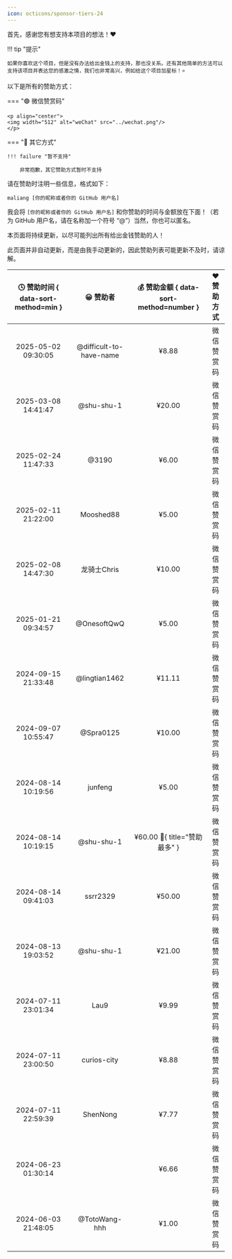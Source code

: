 ```yaml
---
icon: octicons/sponsor-tiers-24
---
```


首先，感谢您有想支持本项目的想法！❤️

!!! tip "提示"

    如果你喜欢这个项目，但是没有办法给出金钱上的支持，那也没关系。还有其他简单的方法可以支持该项目并表达您的感激之情，我们也非常高兴，例如给这个项目加星标！⭐

以下是所有的赞助方式：

=== "🟢 微信赞赏码"

    <p align="center">
    <img width="512" alt="weChat" src="../wechat.png"/>
    </p>

=== "🔵 其它方式"

    !!! failure "暂不支持"

        非常抱歉，其它赞助方式暂时不支持

请在赞助时注明一些信息，格式如下：

```linenums="0"
maliang [你的昵称或者你的 GitHub 用户名]
```

我会将 `[你的昵称或者你的 GitHub 用户名]` 和你赞助的时间与金额放在下面！（若为 GitHub 用户名，请在名称加一个符号 “@”）当然，你也可以匿名。

本页面将持续更新，以尽可能列出所有给出金钱赞助的人！

此页面并非自动更新，而是由我手动更新的，因此赞助列表可能更新不及时，请谅解。

| 🕓 赞助时间 { data-sort-method=min } |        😀 赞助者         | 💰 赞助金额 { data-sort-method=number } | ❤️ 赞助方式 |
| :---------------------------------: | :---------------------: | :------------------------------------: | :--------: |
|         2025-05-02 09:30:05         | @difficult-to-have-name |                 ¥8.88                  | 微信赞赏码 |
|         2025-03-08 14:41:47         |       @shu-shu-1        |                 ¥20.00                 | 微信赞赏码 |
|         2025-02-24 11:47:33         |          @3190          |                 ¥6.00                  | 微信赞赏码 |
|         2025-02-11 21:22:00         |        Mooshed88        |                 ¥5.00                  | 微信赞赏码 |
|         2025-02-08 14:47:30         |       龙骑士Chris       |                 ¥10.00                 | 微信赞赏码 |
|         2025-01-21 09:34:57         |       @OnesoftQwQ       |                 ¥5.00                  | 微信赞赏码 |
|         2024-09-15 21:33:48         |      @lingtian1462      |                 ¥11.11                 | 微信赞赏码 |
|         2024-09-07 10:55:47         |        @Spra0125        |                 ¥10.00                 | 微信赞赏码 |
|         2024-08-14 10:19:56         |         junfeng         |                 ¥5.00                  | 微信赞赏码 |
|         2024-08-14 10:19:15         |       @shu-shu-1        |   ¥60.00 :crown:{ title="赞助最多" }   | 微信赞赏码 |
|         2024-08-14 09:41:03         |        ssrr2329         |                 ¥50.00                 | 微信赞赏码 |
|         2024-08-13 19:03:52         |       @shu-shu-1        |                 ¥21.00                 | 微信赞赏码 |
|         2024-07-11 23:01:34         |          Lau9           |                 ¥9.99                  | 微信赞赏码 |
|         2024-07-11 23:00:50         |       curios-city       |                 ¥8.88                  | 微信赞赏码 |
|         2024-07-11 22:59:39         |        ShenNong         |                 ¥7.77                  | 微信赞赏码 |
|         2024-06-23 01:30:14         |                         |                 ¥6.66                  | 微信赞赏码 |
|         2024-06-03 21:48:05         |      @TotoWang-hhh      |                 ¥1.00                  | 微信赞赏码 |
